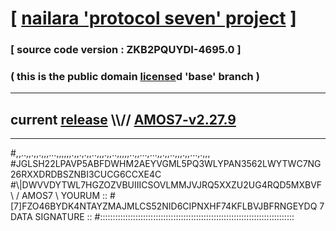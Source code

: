 
# [ [nailara 'protocol seven' project](http://nailara.network/) ]

### [ source code version : ZKB2PQUYDI-4695.0 ]

### ( this is the public domain [license](../license)d 'base' branch )
---
## current [release](https://github.com/nailara-technologies/protocol-7/releases) \\\\// [AMOS7-v2.27.9](https://github.com/nailara-technologies/protocol-7/releases/tag/AMOS7-v2.27.9)
---

#,,..,,.,,.,,,...,,,,,,.,,.,.,,..,,,.,,..,,,,,..,,...,...,,.,,..,,,.,,...,.,,,
#JGLSH22LPAVP5ABFDWHM2AEYVGML5PQ3WLYPAN3562LWYTWC7NG26RXXDRDBSZNBI3CUCG6CCXE4C
#\\\|DWVVDYTWL7HGZOZVBUIIICSOVLMMJVJRQ5XXZU2UG4RQD5MXBVF \ / AMOS7 \ YOURUM ::
#\[7]FZO46BYDK4NTAYZMAJMLCS52NID6CIPNXHF74KFLBVJBFRNGEYDQ 7  DATA SIGNATURE ::
#:::::::::::::::::::::::::::::::::::::::::::::::::::::::::::::::::::::::::::::
